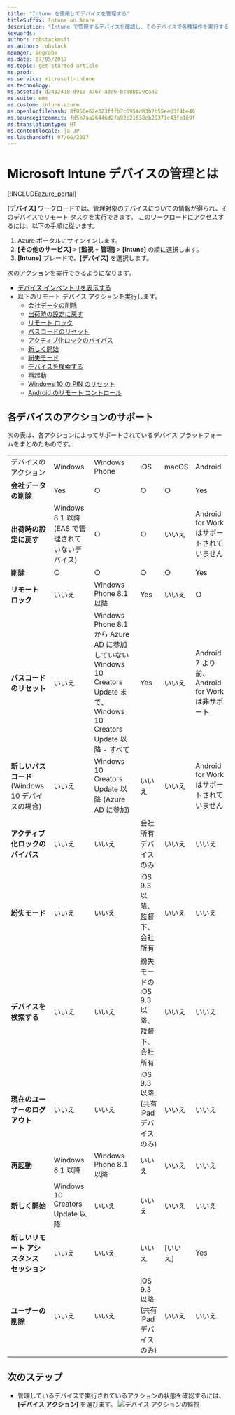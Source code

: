 ```yaml
---
title: "Intune を使用してデバイスを管理する"
titleSuffix: Intune on Azure
description: "Intune で管理するデバイスを確認し、そのデバイスで各種操作を実行する方法について説明します。\""
keywords: 
author: robstackmsft
ms.author: robstack
manager: angrobe
ms.date: 07/05/2017
ms.topic: get-started-article
ms.prod: 
ms.service: microsoft-intune
ms.technology: 
ms.assetid: d2412418-d91a-4767-a3d6-bc88bb29caa2
ms.suite: ems
ms.custom: intune-azure
ms.openlocfilehash: 8f066e62e323fffb7c6954d83b2b55ee63f4be46
ms.sourcegitcommit: fd5b7aa26446d2fa92c21638cb29371e43fe169f
ms.translationtype: HT
ms.contentlocale: ja-JP
ms.lasthandoff: 07/06/2017
---
```

# <a name="what-is-microsoft-intune-device-management"></a>Microsoft Intune デバイスの管理とは


[!INCLUDE[azure_portal](./includes/azure_portal.md)]

**[デバイス]** ワークロードでは、管理対象のデバイスについての情報が得られ、そのデバイスでリモート タスクを実行できます。 このワークロードにアクセスするには、以下の手順に従います。

1. Azure ポータルにサインインします。
2. **[その他のサービス]** > **[監視 + 管理]** > **[Intune]** の順に選択します。
3. **[Intune]** ブレードで、**[デバイス]** を選択します。

次のアクションを実行できるようになります。

- [デバイス インベントリを表示する](device-inventory.md)
- 以下のリモート デバイス アクションを実行します。
    - [会社データの削除](device-company-data-remove.md) 
    - [出荷時の設定に戻す](device-factory-reset.md)
    - [リモート ロック](device-remote-lock.md)
    - [パスコードのリセット](device-passcode-reset.md)
    - [アクティブ化ロックのバイパス](device-activation-lock-bypass.md)
    - [新しく開始](device-fresh-start.md)
    - [紛失モード](device-lost-mode.md)
    - [デバイスを検索する](device-locate.md)
    - [再起動](device-restart.md)
    - [Windows 10 の PIN のリセット](device-windows-pin-reset.md)
    - [Android のリモート コントロール](device-profile-android-teamviewer.md)


## <a name="support-for-each-device-action"></a>各デバイスのアクションのサポート

次の表は、各アクションによってサポートされているデバイス プラットフォームをまとめたものです。

|||||||
|-|-|-|-|-|-|
|デバイスのアクション|Windows|Windows Phone|iOS|macOS|Android|
|**会社データの削除**|Yes|○|○|○|Yes|
|**出荷時の設定に戻す**|Windows 8.1 以降 (EAS で管理されていないデバイス)|○|○|いいえ|Android for Work はサポートされていません|
|**削除**|○|○|○|○|Yes|
|**リモート ロック**|いいえ|Windows Phone 8.1 以降|Yes|いいえ|○|
|**パスコードのリセット**|いいえ|Windows Phone 8.1 から Azure AD に参加していない Windows 10 Creators Update まで、Windows 10 Creators Update 以降 - すべて|Yes|いいえ|Android 7 より前、Android for Work は非サポート|
|**新しいパスコード** (Windows 10 デバイスの場合)|いいえ|Windows 10 Creators Update 以降 (Azure AD に参加)|いいえ|いいえ|Android for Work はサポートされていません|
|**アクティブ化ロックのバイパス**|いいえ|いいえ|会社所有デバイスのみ|いいえ|いいえ|
|**紛失モード**|いいえ|いいえ|iOS 9.3 以降、監督下、会社所有|いいえ|いいえ|
|**デバイスを検索する**|いいえ|いいえ|紛失モードの iOS 9.3 以降、監督下、会社所有|いいえ|いいえ|
|**現在のユーザーのログアウト**|いいえ|いいえ|iOS 9.3 以降 (共有 iPad デバイスのみ)|いいえ|いいえ|
|**再起動**|Windows 8.1 以降|Windows Phone 8.1 以降|いいえ|いいえ|いいえ|
|**新しく開始**|Windows 10 Creators Update 以降|いいえ|いいえ|いいえ|いいえ|
|**新しいリモート アシスタンス セッション**|いいえ|いいえ|いいえ|[いいえ]|Yes|
|**ユーザーの削除**|いいえ|いいえ|iOS 9.3 以降 (共有 iPad デバイスのみ)|いいえ|いいえ|

## <a name="next-steps"></a>次のステップ

- 管理しているデバイスで実行されているアクションの状態を確認するには、**[デバイス アクション]** を選びます。 
![デバイス アクションの監視](./media/monitor-device-actions.png)
